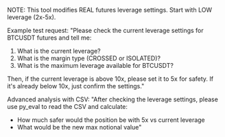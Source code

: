 NOTE: This tool modifies REAL futures leverage settings. Start with LOW leverage (2x-5x).

Example test request:
"Please check the current leverage settings for BTCUSDT futures and tell me:
1. What is the current leverage?
2. What is the margin type (CROSSED or ISOLATED)?
3. What is the maximum leverage available for BTCUSDT?

Then, if the current leverage is above 10x, please set it to 5x for safety. If it's already below 10x, just confirm the settings."

Advanced analysis with CSV:
"After checking the leverage settings, please use py_eval to read the CSV and calculate:
- How much safer would the position be with 5x vs current leverage
- What would be the new max notional value"
